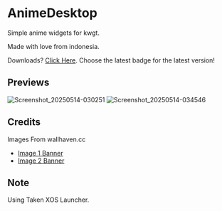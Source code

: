 # AnimeDesktop
Simple anime widgets for kwgt.   

Made with love from indonesia.   

Downloads? [Click Here](https://github.com/YakkaSTDs/releases). Choose the latest badge for the latest version!

## Previews
![Screenshot_20250514-030251](https://github.com/user-attachments/assets/f30a892d-ed93-4006-8448-6cad9bc67ca3)
![Screenshot_20250514-034546](https://github.com/user-attachments/assets/e0ff017d-72e6-48c3-926e-9fba3e830d26)

## Credits
Images From wallhaven.cc

- [Image 1 Banner](https://wallhaven.cc/w/2k2dyg)
- [Image 2 Banner](https://wallhaven.cc/w/9mkyvx)

## Note
Using Taken XOS Launcher.
